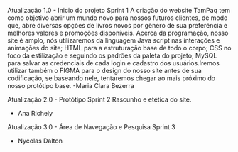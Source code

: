 Atualização 1.0 - Inicio do projeto
Sprint 1
A criação do website TamPaq tem como objetivo abrir um mundo novo para nossos futuros clientes, de modo que, abre diversas opções de livros novos por gênero de sua preferência e melhores valores e promoções disponíveis. Acerca da programação, nosso site é amplo, nós utilizaremos da linguagem Java script nas interações e animações do site; HTML para a estruturação base de todo o corpo; CSS no foco da estilização e seguindo os padrões da paleta do projeto; MySQL para salvar as credenciais de cada login e cadastro dos usuários.Iremos utilizar também o FIGMA para o design do nosso site antes de sua codificação, se baseando nele, tentaremos chegar ao mais próximo do nosso protótipo base.
-Maria Clara Bezerra

Atualização 2.0 - Protótipo
Sprint 2
Rascunho e etética do site.
- Ana Richely

Atualização 3.0 - Área de Navegação e Pesquisa 
Sprint 3
- Nycolas Dalton
